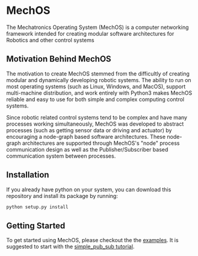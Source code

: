 # MechOS
The Mechatronics Operating System (MechOS) is a computer networking framework intended for creating modular software architectures for Robotics and other control systems

## Motivation Behind MechOS

The motivation to create MechOS stemmed from the difficultly of creating modular and dynamically developing robotic systems. The ability to run on most operating systems (such as Linux, Windows, and MacOS),  support multi-machine distribution, and work entirely with Python3 makes MechOS reliable and easy to use for both simple and complex computing control systems. 

Since robotic related control systems tend to be complex and have many processes working simultaneously, MechOS was developed to abstract processes (such as getting sensor data or driving and actuator) by encouraging a node-graph based software architectures. These node-graph architectures are supported through MechOS's "node" process communication design as well as the Publisher/Subscriber based communication system between processes.

## Installation

If you already have python on your system, you can download this repository and install its package by running:

```python
python setup.py install
```

## Getting Started

To get started using MechOS, please checkout the the [examples](MechOS/examples). It is suggested to start with the [simple_pub_sub tutorial](MechOS/examples/simple_pub_sub).
